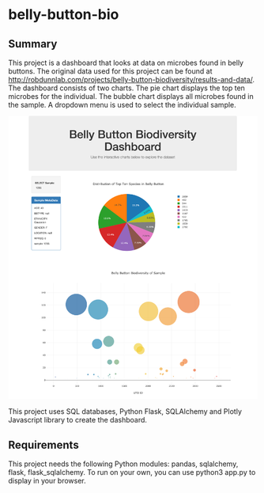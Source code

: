 # belly-button-bio

## Summary

This project is a dashboard that looks at data on microbes found in belly buttons. The original data used for this project can be  found at http://robdunnlab.com/projects/belly-button-biodiversity/results-and-data/. The dashboard consists of two charts. The pie chart displays the top ten microbes for the individual. The bubble chart displays all microbes found in the sample. A dropdown menu is used to select the individual sample.

![alt-text](https://raw.githubusercontent.com/jonathanpiech/belly-button-bio/master/bbb1.png "Image of dashboard")

This project uses SQL databases, Python Flask, SQLAlchemy and Plotly Javascript library to create the dashboard.

## Requirements
This project needs the following Python modules: pandas, sqlalchemy, flask, flask_sqlalchemy. To run on your own, you can use python3 app.py to display in your browser.